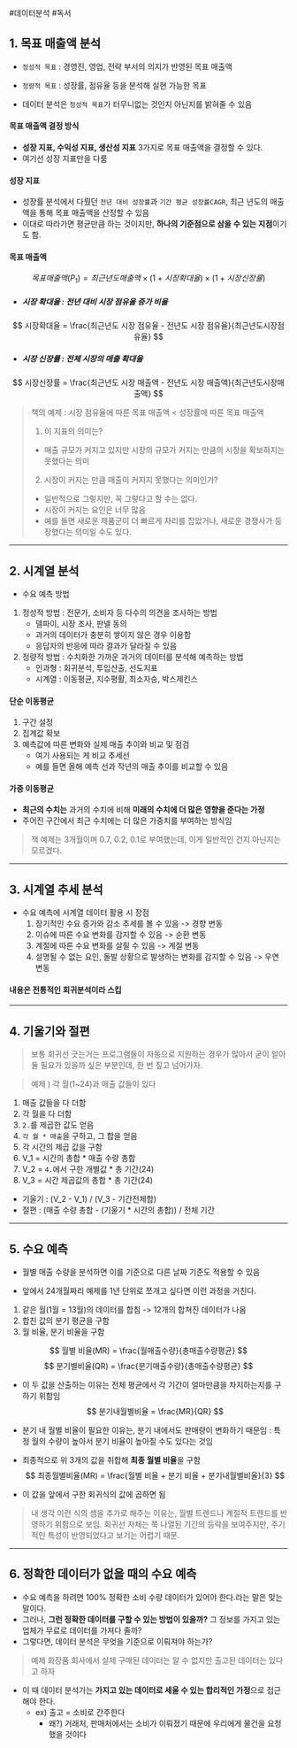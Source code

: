 #데이터분석 #독서 

## 1. 목표 매출액 분석
- `정성적 목표` : 경영진, 영업, 전략 부서의 의지가 반영된 목표 매출액
- `정량적 목표` : 성장률, 점유율 등을 분석해 실현 가능한 목표

- 데이터 분석은 `정성적 목표`가 터무니없는 것인지 아닌지를 밝혀줄 수 있음

#### 목표 매출액 결정 방식
- **성장 지표, 수익성 지표, 생산성 지표** 3가지로 목표 매출액을 결정할 수 있다.
- 여기선 성장 지표만을 다룸

#### 성장 지표
- 성장률 분석에서 다뤘던 `전년 대비 성장률`과 `기간 평균 성장률CAGR`, 최근 년도의 매출액을 통해 목표 매출액을 산정할 수 있음
- 이대로 따라가면 평균만큼 하는 것이지만, **하나의 기준점으로 삼을 수 있는 지점**이기도 함.

#### 목표 매출액
$$
목표매출액(P_1) = 최근년도매출액 \times (1 + 시장 확대율)  \times (1 + 시장 신장률)
$$

- ##### 시장 확대율 : 전년 대비 시장 점유율 증가 비율
$$
시장확대율 = \frac{최근년도 시장 점유율 - 전년도 시장 점유율}{최근년도시장점유율}
$$
- ##### 시장 신장률 : 전체 시장의 매출 확대율
$$
시장신장률 = \frac{최근년도 시장 매출액 - 전년도 시장 매출액}{최근년도시장매출액}
$$
> 책의 예제 : 시장 점유율에 따른 목표 매출액 < 성장률에 따른 목표 매출액
> 1. 이 지표의 의미는?
> - 매출 규모가 커지고 있지만 시장의 규모가 커지는 만큼의 시장을 확보하지는 못했다는 의미
> 2. 시장이 커지는 만큼 매출이 커지지 못했다는 의미인가?
> - 일반적으로 그렇지만, 꼭 그렇다고 할 수는 없다. 
> - 시장이 커지는 요인은 너무 많음
> - 예를 들면 새로운 제품군이 더 빠르게 자리를 잡았거나, 새로운 경쟁사가 등장했다는 의미일 수도 있다. 

---
## 2. 시계열 분석

- 수요 예측 방법
1. 정성적 방법 : 전문가, 소비자 등 다수의 의견을 조사하는 방법
	- 델파이, 시장 조사, 판넬 동의
	- 과거의 데이터가 충분히 쌓이지 않은 경우 이용함
	- 응답자의 반응에 따라 결과가 달라질 수 있음
2. 정량적 방법 : 수치화한 가까운 과거의 데이터를 분석해 예측하는 방법
	- 인과형 : 회귀분석, 투입산출, 선도지표
	- 시계열 : 이동평균, 지수평활, 최소자승, 박스제킨스

#### 단순 이동평균
1. 구간 설정
2. 집계값 확보
3. 예측값에 따른 변화와 실제 매출 추이와 비교 및 점검
	- 여기 사용되는 게 비교 추세선
	- 예를 들면 올해 예측 선과 작년의 매출 추이를 비교할 수 있음


#### 가중 이동평균
- **최근의 수치는** 과거의 수치에 비해 **미래의 수치에 더 많은 영향을 준다는 가정**
- 주어진 구간에서 최근 수치에는 더 많은 가중치를 부여하는 방식임
> 책 예제는 3개월이며 0.7, 0.2, 0.1로 부여했는데, 이게 일반적인 건지 아닌지는 모르겠다.

---
## 3. 시계열 추세 분석
- 수요 예측에 시계열 데이터 활용 시 장점
	1. 장기적인 수요 증가와 감소 추세를 볼 수 있음 -> 경향 변동
	2. 이슈에 따른 수요 변화를 감지할 수 있음 -> 순환 변동
	3. 계절에 따른 수요 변화를 살필 수 있음 -> 계절 변동
	4. 설명될 수 없는 요인, 돌발 상황으로 발생하는 변화를 감지할 수 있음 -> 우연 변동

#### 내용은 전통적인 회귀분석이라 스킵
---
## 4. 기울기와 절편
> 보통 회귀선 긋는거는 프로그램들이 자동으로 지원하는 경우가 많아서 굳이 알아둘 필요가 있을까 싶은 부분인데, 한 번 짚고 넘어가자.

> 예제 ) 각 월(1~24)과 매출 값들이 있다
1. 매출 값들을 다 더함
2. 각 월을 다 더함
3. `2.`를 제곱한 값도 얻음
4. `각 월 * 매출`을 구하고, 그 합을 얻음
5. 각 시간의 제곱 값을 구함 
6. V_1 = 시간의 총합 * 매출 수량 총합
7. V_2 = `4.`에서 구한 개별값 * 총 기간(24)
8. V_3 = 시간 제곱값의 총합 * 총 기간(24)

- 기울기 : (V_2 - V_1) / (V_3 - 기간전체합)
- 절편 : (매출 수량 총합 - (기울기 * 시간의 총합)) / 전체 기간
---
## 5. 수요 예측
- 월별 매출 수량을 분석하면 이를 기준으로 다른 날짜 기준도 적용할 수 있음

- 앞에서 24개월짜리 예제를 1년 단위로 쪼개고 싶다면 이런 과정을 거친다.
1. 같은 월(1월 = 13월)의 데이터를 합침 -> 12개의 합쳐진 데이터가 나옴
2. 합친 값의 분기 평균을 구함
3. 월 비율, 분기 비율을 구함

$$
월별 비율(MR) = \frac{월매출수량}{총매출수량평균}
$$
$$
분기별비율(QR) = \frac{분기매출수량}{총매출수량평균}
$$
- 이 두 값을 산출하는 이유는 전체 평균에서 각 기간이 얼마만큼을 차지하는지를 구하기 위함임
$$
분기내월별비율 = \frac{MR}{QR}
$$

- 분기 내 월별 비율이 필요한 이유는, 분기 내에서도 판매량이 변화하기 때문임 : 특정 월의 수량이 높아서 분기 비율이 높아질 수도 있다는 것임

- 최종적으로 위 3개의 값을 취합해 **최종 월별 비율**을 구함
$$
최종월별비율(MR) = \frac{월별 비율 + 분기 비율 + 분기내월별비율}{3}
$$

- 이 값을 앞에서 구한 회귀식의 값에 곱하면 됨


> 내 생각
> 이런 식의 셈을 추가로 해주는 이유는, 월별 트렌드나 계절적 트렌드를 반영하기 위함으로 보임. 회귀선 자체는 쭉 나열된 기간의 등락을 보여주지만, 주기적인 특성이 반영되었다고 보기는 어렵기 때문.

---
## 6. 정확한 데이터가 없을 때의 수요 예측

- 수요 예측을 하려면 100% 정확한 소비 수량 데이터가 있어야 한다.라는 말은 맞는 말이다.
- 그러나, **그런 정확한 데이터를 구할 수 있는 방법이 있을까?** 그 정보를 가지고 있는 업체가 무료로 데이터를 가져다 줄까?
- 그렇다면, 데이터 분석은 무엇을 기준으로 이뤄져야 하는가?

> 예제
> 화장품 회사에서 실제 구매된 데이터는 알 수 없지만 출고된 데이터는 있다고 하자

- 이 때 데이터 분석가는 **가지고 있는 데이터로 세울 수 있는 합리적인 가정**으로 접근해야 한다.
	- ex) 출고 = 소비로 간주한다
		- 왜?) 거래처, 판매처에서는 소비가 이뤄졌기 때문에 우리에게 물건을 요청했을 것이다
	